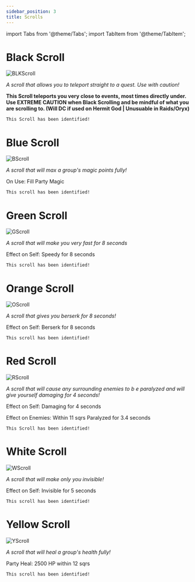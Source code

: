 ```yaml
---
sidebar_position: 3
title: Scrolls
---
```


import Tabs from '@theme/Tabs';
import TabItem from '@theme/TabItem';

<Tabs>
  <TabItem value="Black Scroll" label="Black Scroll" default>

# Black Scroll

![BLKScroll](https://vwiki.valorserver.com/api/item/picture/black%20scroll)

<i>A scroll that allows you to teleport straight to a quest. Use with caution!</i>

**This Scroll teleports you very close to events, most times directly under. Use EXTREME CAUTION when Black Scrolling and be mindful of what you are scrolling to. (Will DC if used on Hermit God | Unusuable in Raids/Oryx)**

    This Scroll has been identified!

  </TabItem>
  <TabItem value="Blue Scroll" label="Blue Scroll">

# Blue Scroll

![BScroll](https://vwiki.valorserver.com/api/item/picture/blue%20scroll)

<i>A scroll that will max a group's magic points fully!</i>

On Use: Fill Party Magic

    This scroll has been identified!

  </TabItem>
  <TabItem value="Green Scroll" label="Green Scroll">

# Green Scroll

![GScroll](https://vwiki.valorserver.com/api/item/picture/green%20scroll)

<i>A scroll that will make you very fast for 8 seconds</i>

Effect on Self: Speedy for 8 seconds

    This scroll has been identified!

  </TabItem>
  <TabItem value="Orange Scroll" label="Orange Scroll">

# Orange Scroll

![OScroll](https://vwiki.valorserver.com/api/item/picture/orange%20scroll)

<i>A scroll that gives you berserk for 8 seconds!</i>

Effect on Self: Berserk for 8 seconds

    This scroll has been identified!

  </TabItem>
  <TabItem value="Red Scroll" label="Red Scroll">

# Red Scroll

![RScroll](https://vwiki.valorserver.com/api/item/picture/red%20scroll)

<i>A scroll that will cause any surrounding enemies to b e paralyzed and will give yourself damaging for 4 seconds!</i>

Effect on Self: Damaging for 4 seconds

Effect on Enemies: Within 11 sqrs Paralyzed for 3.4 seconds

    This Scroll has been identified!

  </TabItem>
<TabItem value="White Scroll" label="White Scroll">

# White Scroll

![WScroll](https://vwiki.valorserver.com/api/item/picture/white%20scroll)

<i>A scroll that will make only you invisible!</i>

Effect on Self: Invisible for 5 seconds

    This scroll has been identified!

  </TabItem>
<TabItem value="Yellow Scroll" label="Yellow Scroll">

# Yellow Scroll

![YScroll](https://vwiki.valorserver.com/api/item/picture/yellow%20scroll)

<i>A scroll that will heal a group's health fully!</i>

Party Heal: 2500 HP within 12 sqrs

    This scroll has been identified!

  </TabItem>
</Tabs>
